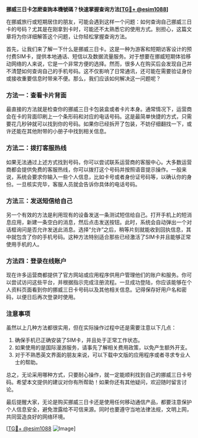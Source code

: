 **挪威三日卡怎麽查詢本機號碼？快速掌握查询方法[[TG💪+ @esim1088](https://t.me/s/esim1088)]**

在挪威旅行或短期居住的朋友，可能会遇到这样一个问题：如何查询自己挪威三日卡的号码？尤其是在刚拿到卡时，可能还不太熟悉它的使用方式。别担心，这篇文章将为你详细解答这个问题，让你轻松掌握查询方法。

首先，让我们来了解一下什么是挪威三日卡。这是一种为游客和短期访客设计的预付费SIM卡，提供本地通话、短信以及数据流量服务。对于想要在挪威短期体验移动网络的人来说，它是一个非常方便的选择。然而，很多人在购买后会发现自己并不清楚如何查询自己的手机号码。这不仅影响了日常通讯，还可能在需要验证身份或接收重要信息时带来不便。那么，我们应该如何解决这一问题呢？

### 方法一：查看卡片背面

最直接的方法就是检查你的挪威三日卡包装盒或者卡片本身。通常情况下，运营商会在卡的背面印刷上一个条形码和对应的电话号码。这是最简单快捷的方式，只需要花几秒钟就可以找到你的号码。如果你已经拆开了包装，不妨仔细翻找一下，或许还能在其他附带的小册子中找到相关信息。

### 方法二：拨打客服热线

如果无法通过上述方式找到号码，你可以尝试联系运营商的客服中心。大多数运营商都会提供免费的客服热线，你可以拨打这个号码并按照语音提示操作。一般来说，系统会要求你输入一些个人信息，比如卡号或者身份证号码等，以确认你的身份。一旦核实完毕，客服人员就会告诉你具体的电话号码。

### 方法三：发送短信给自己

另一个有效的方法是利用现有的设备发送一条测试短信给自己。打开手机上的短消息应用，新建一条空白的消息，然后点击发送按钮。此时，系统会自动弹出一个对话框询问是否允许发送此消息。选择“允许”之后，稍等片刻就能收到回执信息，其中就包含了你的手机号码。这种方法特别适合那些已经激活了SIM卡并且能够正常使用手机的人。

### 方法四：登录在线账户

现在许多运营商都提供了官方网站或应用程序供用户管理他们的账户和服务。你可以尝试访问这些平台，并根据指示完成注册流程。一旦成功登陆，你应该能够在个人资料页面看到你的挪威三日卡号码以及其他相关信息。记得保存好用户名和密码，以便日后再次登录时使用。

### 注意事项

虽然以上几种方法都很实用，但在实际操作过程中还是需要注意以下几点：

1. 确保手机已正确安装了SIM卡，并且处于正常工作状态。
2. 如果使用的是国际漫游服务，请事先了解相关费用政策，以免产生额外开支。
3. 对于不熟悉英文界面的朋友来说，可以下载中文版的应用程序或者寻求专业人士的帮助。

总之，无论采用哪种方式，只要耐心操作，就一定能顺利找到自己的挪威三日卡号码。希望本文提供的建议对你有所帮助！如果你还有其他疑问，欢迎随时留言讨论。

最后提醒大家，无论是购买挪威三日卡还是使用任何移动通信产品，都要注意保护个人信息安全，避免泄露给不可信来源。同时也要遵守当地法律法规，文明上网，共同营造良好的网络环境。

[[TG💪+ @esim1088](https://t.me/s/esim1088) ![Image](https://i.postimg.cc/4NQfJmqS/Snipaste-2025-05-13-00-14-12.png)]